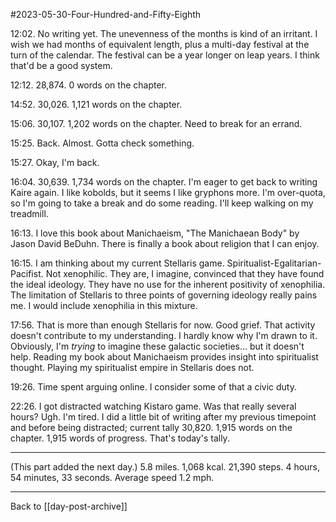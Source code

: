 #2023-05-30-Four-Hundred-and-Fifty-Eighth

12:02.  No writing yet.  The unevenness of the months is kind of an irritant.  I wish we had months of equivalent length, plus a multi-day festival at the turn of the calendar.  The festival can be a year longer on leap years.  I think that'd be a good system.

12:12.  28,874.  0 words on the chapter.

14:52.  30,026.  1,121 words on the chapter.

15:06.  30,107.  1,202 words on the chapter.  Need to break for an errand.

15:25.  Back.  Almost.  Gotta check something.

15:27.  Okay, I'm back.

16:04.  30,639.  1,734 words on the chapter.  I'm eager to get back to writing Kaire again.  I like kobolds, but it seems I like gryphons more.  I'm over-quota, so I'm going to take a break and do some reading.  I'll keep walking on my treadmill.

16:13.  I love this book about Manichaeism, "The Manichaean Body" by Jason David BeDuhn.  There is finally a book about religion that I can enjoy.

16:15.  I am thinking about my current Stellaris game.  Spiritualist-Egalitarian-Pacifist.  Not xenophilic.  They are, I imagine, convinced that they have found the ideal ideology.  They have no use for the inherent positivity of xenophilia.  The limitation of Stellaris to three points of governing ideology really pains me.  I would include xenophilia in this mixture.

17:56.  That is more than enough Stellaris for now.  Good grief.  That activity doesn't contribute to my understanding.  I hardly know why I'm drawn to it.  Obviously, I'm *trying* to imagine these galactic societies... but it doesn't help.  Reading my book about Manichaeism provides insight into spiritualist thought.  Playing my spiritualist empire in Stellaris does not.

19:26.  Time spent arguing online.  I consider some of that a civic duty.

22:26.  I got distracted watching Kistaro game.  Was that really several hours?  Ugh.  I'm tired.  I did a little bit of writing after my previous timepoint and before being distracted; current tally 30,820.  1,915 words on the chapter.  1,915 words of progress.  That's today's tally.

---
(This part added the next day.)  5.8 miles. 1,068 kcal.  21,390 steps.  4 hours, 54 minutes, 33 seconds.  Average speed 1.2 mph.

---
Back to [[day-post-archive]]